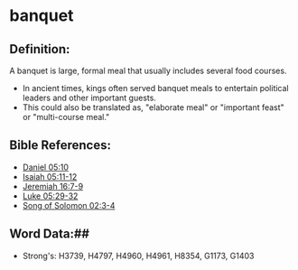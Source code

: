 # banquet #

## Definition: ##

A banquet is large, formal meal that usually includes several food courses.

* In ancient times, kings often served banquet meals to entertain political leaders and other important guests.
* This could also be translated as, "elaborate meal" or "important feast" or "multi-course meal."

## Bible References: ##

* [Daniel 05:10](rc://en/tn/help/dan/05/10)
* [Isaiah 05:11-12](rc://en/tn/help/isa/05/11)
* [Jeremiah 16:7-9](rc://en/tn/help/jer/16/07)
* [Luke 05:29-32](rc://en/tn/help/luk/05/29)
* [Song of Solomon 02:3-4](rc://en/tn/help/sng/02/03)

## Word Data:##

* Strong's: H3739, H4797, H4960, H4961, H8354, G1173, G1403

